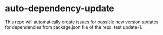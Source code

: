 # auto-dependency-update
This repo will automatically create issues for possible new version updates for dependencies from package.json file of the repo.
test update-1.

